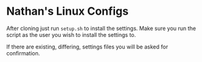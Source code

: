 # Nathan's Linux Configs

After cloning just run `setup.sh` to install the settings. Make sure you run
the script as the user you wish to install the settings to.

If there are existing, differing, settings files you will be asked for
confirmation.
